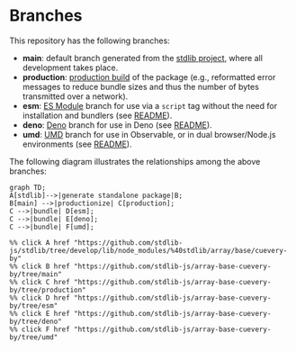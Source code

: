 <!--

@license Apache-2.0

Copyright (c) 2022 The Stdlib Authors.

Licensed under the Apache License, Version 2.0 (the "License");
you may not use this file except in compliance with the License.
You may obtain a copy of the License at

    http://www.apache.org/licenses/LICENSE-2.0

Unless required by applicable law or agreed to in writing, software
distributed under the License is distributed on an "AS IS" BASIS,
WITHOUT WARRANTIES OR CONDITIONS OF ANY KIND, either express or implied.
See the License for the specific language governing permissions and
limitations under the License.

-->

# Branches

This repository has the following branches:

-   **main**: default branch generated from the [stdlib project][stdlib-url], where all development takes place.
-   **production**: [production build][production-url] of the package (e.g., reformatted error messages to reduce bundle sizes and thus the number of bytes transmitted over a network).
-   **esm**: [ES Module][esm-url] branch for use via a `script` tag without the need for installation and bundlers (see [README][esm-readme]).
-   **deno**: [Deno][deno-url] branch for use in Deno (see [README][deno-readme]).
-   **umd**: [UMD][umd-url] branch for use in Observable, or in dual browser/Node.js environments (see [README][umd-readme]).

The following diagram illustrates the relationships among the above branches:

```mermaid
graph TD;
A[stdlib]-->|generate standalone package|B;
B[main] -->|productionize| C[production];
C -->|bundle| D[esm];
C -->|bundle| E[deno];
C -->|bundle| F[umd];

%% click A href "https://github.com/stdlib-js/stdlib/tree/develop/lib/node_modules/%40stdlib/array/base/cuevery-by"
%% click B href "https://github.com/stdlib-js/array-base-cuevery-by/tree/main"
%% click C href "https://github.com/stdlib-js/array-base-cuevery-by/tree/production"
%% click D href "https://github.com/stdlib-js/array-base-cuevery-by/tree/esm"
%% click E href "https://github.com/stdlib-js/array-base-cuevery-by/tree/deno"
%% click F href "https://github.com/stdlib-js/array-base-cuevery-by/tree/umd"
```

[stdlib-url]: https://github.com/stdlib-js/stdlib/tree/develop/lib/node_modules/%40stdlib/array/base/cuevery-by
[production-url]: https://github.com/stdlib-js/array-base-cuevery-by/tree/production
[deno-url]: https://github.com/stdlib-js/array-base-cuevery-by/tree/deno
[deno-readme]: https://github.com/stdlib-js/array-base-cuevery-by/blob/deno/README.md
[umd-url]: https://github.com/stdlib-js/array-base-cuevery-by/tree/umd
[umd-readme]: https://github.com/stdlib-js/array-base-cuevery-by/blob/umd/README.md
[esm-url]: https://github.com/stdlib-js/array-base-cuevery-by/tree/esm
[esm-readme]: https://github.com/stdlib-js/array-base-cuevery-by/blob/esm/README.md